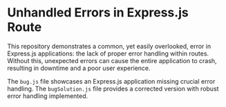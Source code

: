 # Unhandled Errors in Express.js Route

This repository demonstrates a common, yet easily overlooked, error in Express.js applications: the lack of proper error handling within routes.  Without this, unexpected errors can cause the entire application to crash, resulting in downtime and a poor user experience.

The `bug.js` file showcases an Express.js application missing crucial error handling.  The `bugSolution.js` file provides a corrected version with robust error handling implemented.